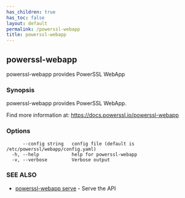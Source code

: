 ```yaml
---
has_children: true
has_toc: false
layout: default
permalink: /powerssl-webapp
title: powerssl-webapp
---
```

## powerssl-webapp

powerssl-webapp provides PowerSSL WebApp

### Synopsis

powerssl-webapp provides PowerSSL WebApp.

Find more information at: https://docs.powerssl.io/powerssl-webapp

### Options

```
      --config string   config file (default is /etc/powerssl/webapp/config.yaml)
  -h, --help            help for powerssl-webapp
  -v, --verbose         Verbose output
```

### SEE ALSO

* [powerssl-webapp serve](/powerssl-webapp/serve)	 - Serve the API
